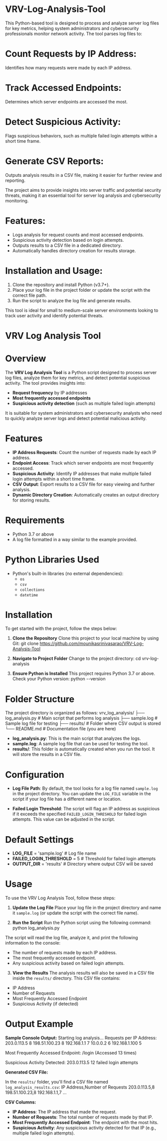  # **VRV-Log-Analysis-Tool**

This Python-based tool is designed to process and analyze server log files for key metrics, helping system administrators and cybersecurity professionals monitor network activity. The tool parses log files to:

# **Count Requests by IP Address:** 
Identifies how many requests were made by each IP address.

# **Track Accessed Endpoints:** 
Determines which server endpoints are accessed the most.

# **Detect Suspicious Activity:** 
Flags suspicious behaviors, such as multiple failed login attempts within a short time frame.

# **Generate CSV Reports:** 
Outputs analysis results in a CSV file, making it easier for further review and reporting.

The project aims to provide insights into server traffic and potential security threats, making it an essential tool for server log analysis and cybersecurity monitoring.

# **Features:**
- Logs analysis for request counts and most accessed endpoints.
- Suspicious activity detection based on login attempts.
- Outputs results to a CSV file in a dedicated directory.
- Automatically handles directory creation for results storage.

# **Installation and Usage:**
1. Clone the repository and install Python (v3.7+).
2. Place your log file in the project folder or update the script with the correct file path.
3. Run the script to analyze the log file and generate results.

This tool is ideal for small to medium-scale server environments looking to track user activity and identify potential threats.

# **VRV Log Analysis Tool**

# **Overview**
The **VRV Log Analysis Tool** is a Python script designed to process server log files, analyze them for key metrics, and detect potential suspicious activity. The tool provides insights into:
- **Request frequency** by IP addresses
- **Most frequently accessed endpoints**
- **Suspicious activity detection** (such as multiple failed login attempts)

It is suitable for system administrators and cybersecurity analysts who need to quickly analyze server logs and detect potential malicious activity.

# **Features**
- **IP Address Requests**: Count the number of requests made by each IP address.
- **Endpoint Access**: Track which server endpoints are most frequently accessed.
- **Suspicious Activity**: Identify IP addresses that make multiple failed login attempts within a short time frame.
- **CSV Output**: Export results to a CSV file for easy viewing and further analysis.
- **Dynamic Directory Creation**: Automatically creates an output directory for storing results.

# **Requirements**
- Python 3.7 or above
- A log file formatted in a way similar to the example provided.

# **Python Libraries Used**
- Python's built-in libraries (no external dependencies):
  - `os`
  - `csv`
  - `collections`
  - `datetime`

# **Installation**
To get started with the project, follow the steps below:

1. **Clone the Repository**
Clone this project to your local machine by using Git:
git clone https://github.com/mounikasrinivasarao/VRV-Log-Analysis-Tool


2. **Navigate to Project Folder**
Change to the project directory:
cd vrv-log-analysis

3. **Ensure Python is Installed**
This project requires Python 3.7 or above. Check your Python version:
python --version

# **Folder Structure**
The project directory is organized as follows:
vrv_log_analysis/
├── log_analysis.py  # Main script that performs log analysis
├── sample.log       # Sample log file for testing
├── results/         # Folder where CSV output is stored
└── README.md        # Documentation file (you are here)

- **log_analysis.py**: This is the main script that analyzes the logs.
- **sample.log**: A sample log file that can be used for testing the tool.
- **results/**: This folder is automatically created when you run the tool. It will store the results in a CSV file.

# **Configuration**

- **Log File Path**: By default, the tool looks for a log file named `sample.log` in the project directory. You can update the `LOG_FILE` variable in the script if your log file has a different name or location.

- **Failed Login Threshold**: The script will flag an IP address as suspicious if it exceeds the specified `FAILED_LOGIN_THRESHOLD` for failed login attempts. This value can be adjusted in the script.

# **Default Settings**
- **LOG_FILE** = 'sample.log'  # Log file name
- **FAILED_LOGIN_THRESHOLD** = 5  # Threshold for failed login attempts
- **OUTPUT_DIR** = 'results'  # Directory where output CSV will be saved

# **Usage**
To use the VRV Log Analysis Tool, follow these steps:

1. **Update the Log File**
Place your log file in the project directory and name it `sample.log` (or update the script with the correct file name).

2. **Run the Script**
Run the Python script using the following command:
python log_analysis.py

The script will read the log file, analyze it, and print the following information to the console:
  - The number of requests made by each IP address.
  - The most frequently accessed endpoint.
  - Any suspicious activity based on failed login attempts.

3. **View the Results**
The analysis results will also be saved in a CSV file inside the `results/` directory. This CSV file contains:
  - IP Address
  - Number of Requests
  - Most Frequently Accessed Endpoint
  - Suspicious Activity (if detected)

# **Output Example**
**Sample Console Output:**
Starting log analysis...
Requests per IP Address:
203.0.113.5          8
198.51.100.23        8
192.168.1.1          7
10.0.0.2             6
192.168.1.100        5

Most Frequently Accessed Endpoint:
/login (Accessed 13 times)

Suspicious Activity Detected:
203.0.113.5          12 failed login attempts

**Generated CSV File:**

In the `results/` folder, you'll find a CSV file named `log_analysis_results.csv`:
IP Address,Number of Requests
203.0.113.5,8
198.51.100.23,8
192.168.1.1,7
...

**CSV Columns:**
- **IP Address**: The IP address that made the request.
- **Number of Requests**: The total number of requests made by that IP.
- **Most Frequently Accessed Endpoint**: The endpoint with the most hits.
- **Suspicious Activity**: Any suspicious activity detected for that IP (e.g., multiple failed login attempts).
